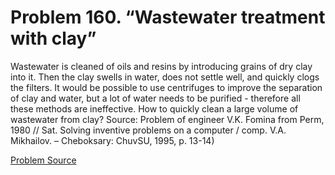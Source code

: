 # Problem 160. “Wastewater treatment with clay”

Wastewater is cleaned of oils and resins by introducing grains of dry clay into it. Then the clay swells in water, does not settle well, and quickly clogs the filters. It would be possible to use centrifuges to improve the separation of clay and water, but a lot of water needs to be purified - therefore all these methods are ineffective. How to quickly clean a large volume of wastewater from clay? Source: Problem of engineer V.K. Fomina from Perm, 1980 // Sat. Solving inventive problems on a computer / comp. V.A. Mikhailov. – Cheboksary: ​​ChuvSU, 1995, p. 13-14)

[Problem Source](https://www.trizland.ru/tasks/5092/)